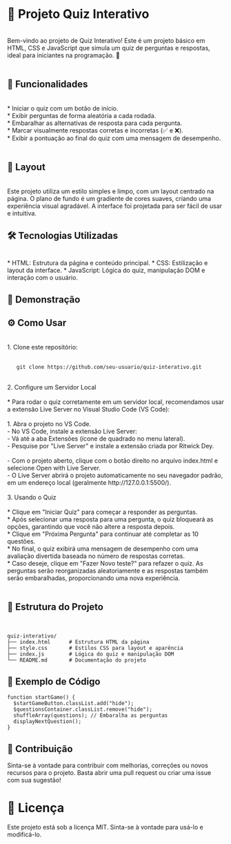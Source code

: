 # 🧠 Projeto Quiz Interativo</BR>
</BR>
Bem-vindo ao projeto de Quiz Interativo! Este é um projeto básico em HTML, CSS e JavaScript que simula um quiz de perguntas e respostas, ideal para iniciantes na programação. 🎉</BR>
</BR>

## 🚀 Funcionalidades</BR>
</BR>
* Iniciar o quiz com um botão de início.</BR>
* Exibir perguntas de forma aleatória a cada rodada.</BR>
* Embaralhar as alternativas de resposta para cada pergunta.</BR>
* Marcar visualmente respostas corretas e incorretas (✅ e ❌).</BR>
* Exibir a pontuação ao final do quiz com uma mensagem de desempenho.</BR>
</BR>

## 🎨 Layout
</BR>
Este projeto utiliza um estilo simples e limpo, com um layout centrado na página. O plano de fundo é um gradiente de cores suaves, criando uma experiência visual agradável. A interface foi projetada para ser fácil de usar e intuitiva.
</BR>

## 🛠️ Tecnologias Utilizadas</BR>
</BR>
* HTML: Estrutura da página e conteúdo principal.
* CSS: Estilização e layout da interface.
* JavaScript: Lógica do quiz, manipulação DOM e interação com o usuário.

## 📸 Demonstração
<!-- Você pode substituir pelo link de uma imagem ou gif do projeto em ação -->

## ⚙️ Como Usar
</BR>
1. Clone este repositório:</BR>
</BR>

```
   git clone https://github.com/seu-usuario/quiz-interativo.git
```
</BR>
2. Configure um Servidor Local</BR>
</BR>
* Para rodar o quiz corretamente em um servidor local, recomendamos usar a extensão Live Server no Visual Studio Code (VS Code):</BR>
</BR>
1. Abra o projeto no VS Code.</BR>
- No VS Code, instale a extensão Live Server:</BR>
- Vá até a aba Extensões (ícone de quadrado no menu lateral).</BR>
- Pesquise por "Live Server" e instale a extensão criada por Ritwick Dey.</BR>
</BR>
- Com o projeto aberto, clique com o botão direito no arquivo index.html e selecione Open with Live Server.</BR>
- O Live Server abrirá o projeto automaticamente no seu navegador padrão, em um endereço local (geralmente http://127.0.0.1:5500/).</BR>
</BR>
3. Usando o Quiz</BR>
</BR>
* Clique em "Iniciar Quiz" para começar a responder as perguntas.</BR>
* Após selecionar uma resposta para uma pergunta, o quiz bloqueará as opções, garantindo que você não altere a resposta depois.</BR>
* Clique em "Próxima Pergunta" para continuar até completar as 10 questões.</BR>
* No final, o quiz exibirá uma mensagem de desempenho com uma avaliação divertida baseada no número de respostas corretas.</BR>
* Caso deseje, clique em "Fazer Novo teste?" para refazer o quiz. As perguntas serão reorganizadas aleatoriamente e as respostas também serão embaralhadas, proporcionando uma nova experiência.</BR>

</BR>

## 📂 Estrutura do Projeto
</BR>

```
quiz-interativo/
├── index.html      # Estrutura HTML da página
├── style.css       # Estilos CSS para layout e aparência
├── index.js        # Lógica do quiz e manipulação DOM
└── README.md       # Documentação do projeto
```

## 📜 Exemplo de Código
```
function startGame() {
  $startGameButton.classList.add("hide");
  $questionsContainer.classList.remove("hide");
  shuffleArray(questions); // Embaralha as perguntas
  displayNextQuestion();
}
```

## 🎉 Contribuição
Sinta-se à vontade para contribuir com melhorias, correções ou novos recursos para o projeto. Basta abrir uma pull request ou criar uma issue com sua sugestão!

# 📝 Licença
Este projeto está sob a licença MIT. Sinta-se à vontade para usá-lo e modificá-lo.
